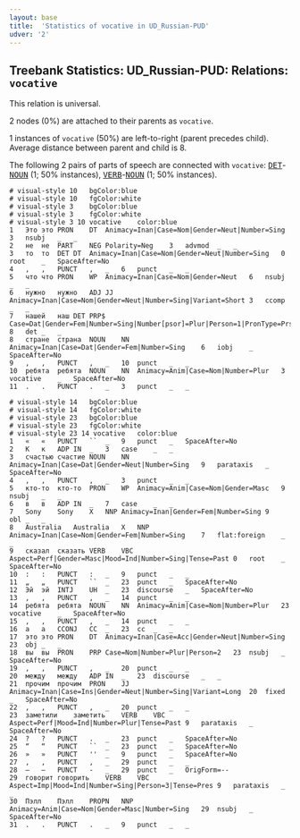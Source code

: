 ```yaml
---
layout: base
title:  'Statistics of vocative in UD_Russian-PUD'
udver: '2'
---
```


## Treebank Statistics: UD_Russian-PUD: Relations: `vocative`

This relation is universal.

2 nodes (0%) are attached to their parents as `vocative`.

1 instances of `vocative` (50%) are left-to-right (parent precedes child).
Average distance between parent and child is 8.

The following 2 pairs of parts of speech are connected with `vocative`: <tt><a href="ru_pud-pos-DET.html">DET</a></tt>-<tt><a href="ru_pud-pos-NOUN.html">NOUN</a></tt> (1; 50% instances), <tt><a href="ru_pud-pos-VERB.html">VERB</a></tt>-<tt><a href="ru_pud-pos-NOUN.html">NOUN</a></tt> (1; 50% instances).


~~~ conllu
# visual-style 10	bgColor:blue
# visual-style 10	fgColor:white
# visual-style 3	bgColor:blue
# visual-style 3	fgColor:white
# visual-style 3 10 vocative	color:blue
1	Это	это	PRON	DT	Animacy=Inan|Case=Nom|Gender=Neut|Number=Sing	3	nsubj	_	_
2	не	не	PART	NEG	Polarity=Neg	3	advmod	_	_
3	то	то	DET	DT	Animacy=Inan|Case=Nom|Gender=Neut|Number=Sing	0	root	_	SpaceAfter=No
4	,	,	PUNCT	,	_	6	punct	_	_
5	что	что	PRON	WP	Animacy=Inan|Case=Nom|Gender=Neut	6	nsubj	_	_
6	нужно	нужно	ADJ	JJ	Animacy=Inan|Case=Nom|Gender=Neut|Number=Sing|Variant=Short	3	ccomp	_	_
7	нашей	наш	DET	PRP$	Case=Dat|Gender=Fem|Number=Sing|Number[psor]=Plur|Person=1|PronType=Prs	8	det	_	_
8	стране	страна	NOUN	NN	Animacy=Inan|Case=Dat|Gender=Fem|Number=Sing	6	iobj	_	SpaceAfter=No
9	,	,	PUNCT	,	_	10	punct	_	_
10	ребята	ребята	NOUN	NN	Animacy=Anim|Case=Nom|Number=Plur	3	vocative	_	SpaceAfter=No
11	.	.	PUNCT	.	_	3	punct	_	_

~~~


~~~ conllu
# visual-style 14	bgColor:blue
# visual-style 14	fgColor:white
# visual-style 23	bgColor:blue
# visual-style 23	fgColor:white
# visual-style 23 14 vocative	color:blue
1	«	«	PUNCT	``	_	9	punct	_	SpaceAfter=No
2	К	к	ADP	IN	_	3	case	_	_
3	счастью	счастие	NOUN	NN	Animacy=Inan|Case=Dat|Gender=Neut|Number=Sing	9	parataxis	_	SpaceAfter=No
4	,	,	PUNCT	,	_	3	punct	_	_
5	кто-то	кто-то	PRON	WP	Animacy=Anim|Case=Nom|Gender=Masc	9	nsubj	_	_
6	в	в	ADP	IN	_	7	case	_	_
7	Sony	Sony	X	NNP	Animacy=Inan|Gender=Fem|Number=Sing	9	obl	_	_
8	Australia	Australia	X	NNP	Animacy=Inan|Case=Nom|Gender=Fem|Number=Sing	7	flat:foreign	_	_
9	сказал	сказать	VERB	VBC	Aspect=Perf|Gender=Masc|Mood=Ind|Number=Sing|Tense=Past	0	root	_	SpaceAfter=No
10	:	:	PUNCT	:	_	9	punct	_	_
11	„	„	PUNCT	``	_	23	punct	_	SpaceAfter=No
12	Эй	эй	INTJ	UH	_	23	discourse	_	SpaceAfter=No
13	,	,	PUNCT	,	_	14	punct	_	_
14	ребята	ребята	NOUN	NN	Animacy=Anim|Case=Nom|Number=Plur	23	vocative	_	SpaceAfter=No
15	,	,	PUNCT	,	_	14	punct	_	_
16	а	а	CCONJ	CC	_	23	cc	_	_
17	это	это	PRON	DT	Animacy=Inan|Case=Acc|Gender=Neut|Number=Sing	23	obj	_	_
18	вы	вы	PRON	PRP	Case=Nom|Number=Plur|Person=2	23	nsubj	_	SpaceAfter=No
19	,	,	PUNCT	,	_	20	punct	_	_
20	между	между	ADP	IN	_	23	discourse	_	_
21	прочим	прочим	PRON	JJ	Animacy=Inan|Case=Ins|Gender=Neut|Number=Sing|Variant=Long	20	fixed	_	SpaceAfter=No
22	,	,	PUNCT	,	_	20	punct	_	_
23	заметили	заметить	VERB	VBC	Aspect=Perf|Mood=Ind|Number=Plur|Tense=Past	9	parataxis	_	SpaceAfter=No
24	?	?	PUNCT	.	_	23	punct	_	SpaceAfter=No
25	“	“	PUNCT	``	_	23	punct	_	SpaceAfter=No
26	»	»	PUNCT	''	_	9	punct	_	SpaceAfter=No
27	,	,	PUNCT	,	_	29	punct	_	_
28	—	—	PUNCT	-	_	29	punct	_	OrigForm=--
29	говорит	говорить	VERB	VBC	Aspect=Imp|Mood=Ind|Number=Sing|Person=3|Tense=Pres	9	parataxis	_	_
30	Пэлл	Пэлл	PROPN	NNP	Animacy=Anim|Case=Nom|Gender=Masc|Number=Sing	29	nsubj	_	SpaceAfter=No
31	.	.	PUNCT	.	_	9	punct	_	_

~~~


